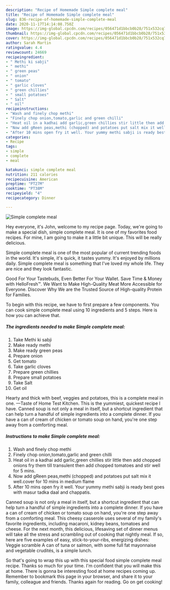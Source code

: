 ```yaml
---
description: "Recipe of Homemade Simple complete meal"
title: "Recipe of Homemade Simple complete meal"
slug: 836-recipe-of-homemade-simple-complete-meal
date: 2020-11-17T14:14:08.750Z
image: https://img-global.cpcdn.com/recipes/056471d1bbcb0b28/751x532cq70/simple-complete-meal-recipe-main-photo.jpg
thumbnail: https://img-global.cpcdn.com/recipes/056471d1bbcb0b28/751x532cq70/simple-complete-meal-recipe-main-photo.jpg
cover: https://img-global.cpcdn.com/recipes/056471d1bbcb0b28/751x532cq70/simple-complete-meal-recipe-main-photo.jpg
author: Sarah Martin
ratingvalue: 4.4
reviewcount: 24669
recipeingredient:
- " Methi ki sabji"
- " methi"
- " green peas"
- " onion"
- " tomato"
- " garlic cloves"
- " green chillies"
- " small potatoes"
- " Salt"
- " oil"
recipeinstructions:
- "Wash and finely chop methi"
- "Finely chop onion,tomato,garlic and green chilli"
- "Heat oil in a kadhai add garlic,green chillies stir little then add chopped onions fry them till transulent then add chopped tomatoes and stir well for 5 mins."
- "Now add gReen peas,methi (chopped) and potatoes put salt mix it well.cover for 10 mins in medium flame"
- "After 10 mins open fry it well. Your yummy methi sabji is ready best goes with masur tadka daal and chappatis."
categories:
- Recipe
tags:
- simple
- complete
- meal

katakunci: simple complete meal 
nutrition: 211 calories
recipecuisine: American
preptime: "PT27M"
cooktime: "PT38M"
recipeyield: "4"
recipecategory: Dinner

---
```



![Simple complete meal](https://img-global.cpcdn.com/recipes/056471d1bbcb0b28/751x532cq70/simple-complete-meal-recipe-main-photo.jpg)

Hey everyone, it's John, welcome to my recipe page. Today, we're going to make a special dish, simple complete meal. It is one of my favorites food recipes. For mine, I am going to make it a little bit unique. This will be really delicious.

Simple complete meal is one of the most popular of current trending foods in the world. It's simple, it's quick, it tastes yummy. It's enjoyed by millions daily. Simple complete meal is something that I've loved my whole life. They are nice and they look fantastic.

Good For Your Tastebuds, Even Better For Your Wallet. Save Time &amp; Money with HelloFresh™. We Want to Make High-Quality Meat More Accessible for Everyone. Discover Why We are the Trusted Source of High-quality Protein for Families.


To begin with this recipe, we have to first prepare a few components. You can cook simple complete meal using 10 ingredients and 5 steps. Here is how you can achieve that.

<!--inarticleads1-->

##### The ingredients needed to make Simple complete meal:

1. Take  Methi ki sabji
1. Make ready  methi
1. Make ready  green peas
1. Prepare  onion
1. Get  tomato
1. Take  garlic cloves
1. Prepare  green chillies
1. Prepare  small potatoes
1. Take  Salt
1. Get  oil


Hearty and thick with beef, veggies and potatoes, this is a complete meal in one. —Taste of Home Test Kitchen. This is the yummiest, quickest recipe I have. Canned soup is not only a meal in itself, but a shortcut ingredient that can help turn a handful of simple ingredients into a complete dinner. If you have a can of cream of chicken or tomato soup on hand, you&#39;re one step away from a comforting meal. 

<!--inarticleads2-->

##### Instructions to make Simple complete meal:

1. Wash and finely chop methi
1. Finely chop onion,tomato,garlic and green chilli
1. Heat oil in a kadhai add garlic,green chillies stir little then add chopped onions fry them till transulent then add chopped tomatoes and stir well for 5 mins.
1. Now add gReen peas,methi (chopped) and potatoes put salt mix it well.cover for 10 mins in medium flame
1. After 10 mins open fry it well. Your yummy methi sabji is ready best goes with masur tadka daal and chappatis.


Canned soup is not only a meal in itself, but a shortcut ingredient that can help turn a handful of simple ingredients into a complete dinner. If you have a can of cream of chicken or tomato soup on hand, you&#39;re one step away from a comforting meal. This cheesy casserole uses several of my family&#39;s favorite ingredients, including macaroni, kidney beans, tomatoes and cheese. For the next month, this delicious, lifesaving set of dinner menus will take all the stress and scrambling out of cooking that nightly meal. If so, here are five examples of easy, stick-to-your-ribs, energizing dishes: Veggie scramble A can of tuna or salmon, with some full fat mayonnaise and vegetable crudités, is a simple lunch. 

So that's going to wrap this up with this special food simple complete meal recipe. Thanks so much for your time. I'm confident that you will make this at home. There is gonna be interesting food at home recipes coming up. Remember to bookmark this page in your browser, and share it to your family, colleague and friends. Thanks again for reading. Go on get cooking!
